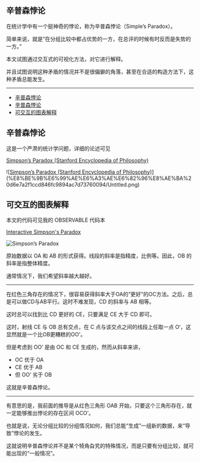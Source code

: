 ## 辛普森悖论

在统计学中有一个挺神奇的悖论，称为辛普森悖论（Simple’s Paradox）。

简单来说，就是“在分组比较中都占优势的一方，在总评的时候有时反而是失势的一方。”

本文试图通过交互式的可视化方法，对它进行解释。

并且试图说明这种矛盾的情况并不是很偏僻的角落，甚至在合适的构造方法下，这种矛盾总能发生。

---

- [辛普森悖论](#辛普森悖论)
- [辛普森悖论](#辛普森悖论-1)
- [可交互的图表解释](#可交互的图表解释)

## 辛普森悖论

这是一个严肃的统计学问题，详细的论述可见

[Simpson’s Paradox (Stanford Encyclopedia of Philosophy)](https://plato.stanford.edu/entries/paradox-simpson/#:~:text=Simpson%E2%80%99s%20Paradox%20is%20a%20statistical%20phenomenon%20where%20an,independent%20or%20even%20negatively%20associated%20in%20all%20subpopulations. "Simpson’s Paradox (Stanford Encyclopedia of Philosophy)")

![[Simpson’s Paradox (Stanford Encyclopedia of Philosophy)](https://plato.stanford.edu/entries/paradox-simpson/#:~:text=Simpson%E2%80%99s%20Paradox%20is%20a%20statistical%20phenomenon%20where%20an,independent%20or%20even%20negatively%20associated%20in%20all%20subpopulations.)](%E8%BE%9B%E6%99%AE%E6%A3%AE%E6%82%96%E8%AE%BA%20d6e7a2f1ccd846fc9894ac7d73760094/Untitled.png)


## 可交互的图表解释

本文的代码可见我的 OBSERVABLE 代码本

[Interactive Simpson's Paradox](https://observablehq.com/@listenzcc/interactive-simpsons-paradox "Interactive Simpson's Paradox")

![Simpson’s Paradox](%E8%BE%9B%E6%99%AE%E6%A3%AE%E6%82%96%E8%AE%BA%20d6e7a2f1ccd846fc9894ac7d73760094/Untitled%201.png)


原始数据以 OA 和 AB 的形式获得。线段的斜率是指精度，比例等。因此，OB 的斜率是指整体精度。

通常情况下，我们希望斜率越大越好。

---

在红色三角存在的情况下，很容易获得斜率大于OA的“更好”的OC方法。之后，总是可以做CD与AB平行。这时不难发现，CD 的斜率与 AB 相等。

这时总可以找到比 CD 更好的 CE，只要满足 CE 大于 CD 即可。

这时，射线 CE 与 OB 总有交点，在 C 点与该交点之间的线段上任取一点 O‘，这显然就是一个比OB更糟糕的OO'。

但是考虑到 OO’ 是由 OC 和 CE 生成的，然而从斜率来讲，

- OC 优于 OA
- CE 优于 AB
- 但 OO’ 劣于 OB

这就是辛普森悖论。

---

有意思的是，我前面的推导是从红色三角形 OAB 开始，只要这个三角形存在，就一定能够推出悖论的存在区间 OCO’。

也就是说，无论分组比较的分组情况如何，我们总能“生成”一组新的数据，来“导致”悖论的发生。

这就说明辛普森悖论并不是某个犄角旮旯的特殊情况，而是只要有分组比较，就可能出现的“一般情况”。